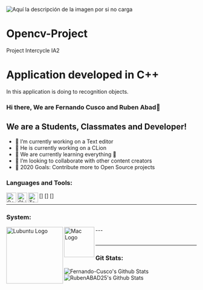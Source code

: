 ![Aquí la descripción de la imagen por si no carga](https://www.ups.edu.ec/ups_portal-theme/images/ups/home/logo-ups-home.png)
# Opencv-Project
Project Intercycle IA2
# Application developed in C++
In this application is doing to recognition objects.
### Hi there, We are Fernando Cusco and Ruben Abad👋
## We are  a Students, Classmates and Developer!
- 🔭 I’m currently working on a Text editor
- 🔭 He is currently working on a CLion
- 🌱 We are currently learning everything 🤣
- 👯 I’m looking to collaborate with other content creators
- 🥅 2020 Goals: Contribute more to Open Source projects

### Languages and Tools:
[<img align="left" alt="C++" width="26px" src="https://upload.wikimedia.org/wikipedia/commons/thumb/1/18/ISO_C%2B%2B_Logo.svg/306px-ISO_C%2B%2B_Logo.svg.png" />]
[<img align="left" alt="CLion" width="26px" src="https://cdn.worldvectorlogo.com/logos/clion-1.svg" />]
[<img align="left" alt="Text Editor" width="26px" src="https://thumbs.dreamstime.com/b/text-editor-isolated-icon-simple-element-illustration-technology-concept-icons-editable-logo-sign-symbol-design-white-142287610.jpg" />]
<br />

---
### System:
<img align="left" alt="Lubuntu Logo" width="150px" src="https://ubunlog.com/wp-content/uploads/2017/02/lubuntu.jpg" />
<img align="left" alt="Mac Logo"  width="80px" src="https://i.pinimg.com/originals/8e/fd/cf/8efdcf3106de0b15d3374f96d0af5246.png" />
---
<br />


<br />

---
### Git Stats:
<img  alt="Fernando-Cusco's Github Stats" src="https://github-readme-stats.vercel.app/api?username=Fernando-Cusco&show_icons=true&hide_border=true" />
<img  alt="RubenABAD25's Github Stats" src="https://github-readme-stats.vercel.app/api?username=RubenABAD25&show_icons=true&hide_border=true" />

